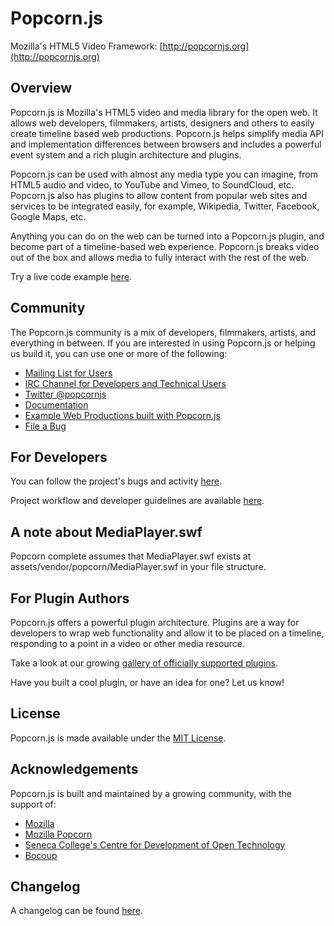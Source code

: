 Popcorn.js
=============
Mozilla's HTML5 Video Framework: [http://popcornjs.org](http://popcornjs.org)


Overview
-------------
Popcorn.js is Mozilla's HTML5 video and media library for the open web.  It allows web developers, filmmakers, artists, designers and others to easily create timeline based web productions. Popcorn.js helps simplify media API and implementation differences between browsers and includes a powerful event system and a rich plugin architecture and plugins.

Popcorn.js can be used with almost any media type you can imagine, from HTML5 audio and video, to YouTube and Vimeo, to SoundCloud, etc.  Popcorn.js also has plugins to allow content from popular web sites and services to be integrated easily, for example, Wikipedia, Twitter, Facebook, Google Maps, etc.

Anything you can do on the web can be turned into a Popcorn.js plugin, and become part of a timeline-based web experience.  Popcorn.js breaks video out of the box and allows media to fully interact with the rest of the web.

Try a live code example [here](http://jsfiddle.net/rwaldron/xhXE6/).

Community
-------------
The Popcorn.js community is a mix of developers, filmmakers, artists, and everything in between.  If you are interested in using Popcorn.js or helping us build it, you can use one or more of the following:

* [Mailing List for Users](https://mail.mozilla.org/listinfo/community-popcorn)
* [IRC Channel for Developers and Technical Users](irc://irc.mozilla.org/popcorn)
* [Twitter @popcornjs](https://twitter.com/#!/popcornjs)
* [Documentation](http://popcornjs.org/documentation)
* [Example Web Productions built with Popcorn.js](http://popcornjs.org/demos)
* [File a Bug](https://webmademovies.lighthouseapp.com/projects/63272-popcornjs/tickets/new)


For Developers
-------------
You can follow the project's bugs and activity [here](https://webmademovies.lighthouseapp.com/projects/63272-popcornjs/overview).

Project workflow and developer guidelines are available [here](https://webmademovies.lighthouseapp.com/projects/63272/workflow).

A note about MediaPlayer.swf
-------------
Popcorn complete assumes that MediaPlayer.swf exists at assets/vendor/popcorn/MediaPlayer.swf in your file structure.

For Plugin Authors
-------------
Popcorn.js offers a powerful plugin architecture. Plugins are a way for developers to wrap web functionality and allow it to be placed on a timeline, responding to a point in a video or other media resource.

Take a look at our growing [gallery of officially supported plugins](http://popcornjs.org/popcorn-docs/plugins/).

Have you built a cool plugin, or have an idea for one? Let us know!


License
-------------
Popcorn.js is made available under the [MIT License](http://www.opensource.org/licenses/mit-license.php).


Acknowledgements
-------------
Popcorn.js is built and maintained by a growing community, with the support of:

* [Mozilla](https://www.mozilla.org/)
* [Mozilla Popcorn](http://mozillapopcorn.org/)
* [Seneca College's Centre for Development of Open Technology](http://zenit.senecac.on.ca/wiki/index.php/Main_Page)
* [Bocoup](http://bocoup.com/)


Changelog
-------------
A changelog can be found [here](https://webmademovies.lighthouseapp.com/projects/63272/changelog).
